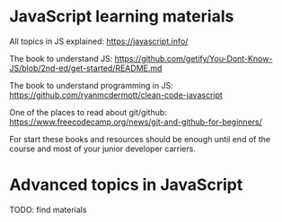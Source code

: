 # JavaScript learning materials

All topics in JS explained: https://javascript.info/

The book to understand JS: https://github.com/getify/You-Dont-Know-JS/blob/2nd-ed/get-started/README.md

The book to understand programming in JS: https://github.com/ryanmcdermott/clean-code-javascript

One of the places to read about git/github: https://www.freecodecamp.org/news/git-and-github-for-beginners/

For start these books and resources should be enough until end of the course and most of your junior developer carriers.

# Advanced topics in JavaScript

TODO: find materials

